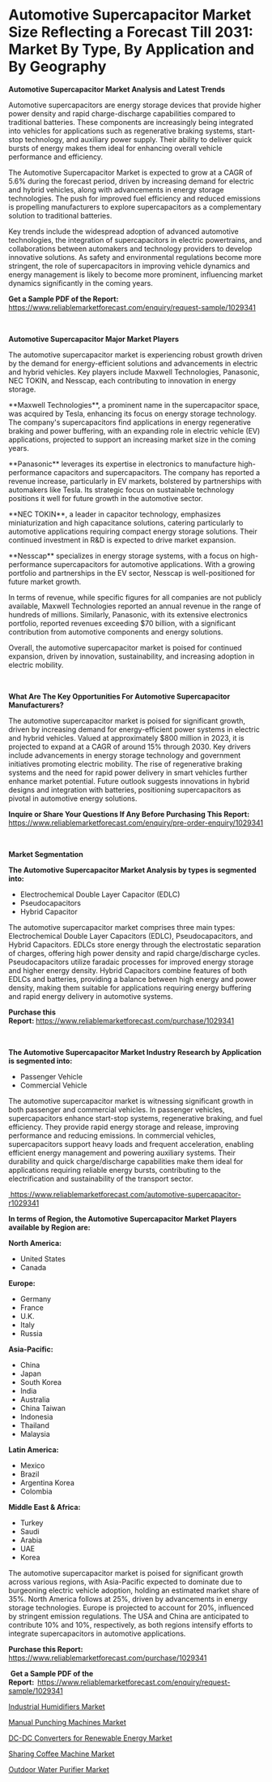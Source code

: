 <p><h1>Automotive Supercapacitor Market Size Reflecting a Forecast Till 2031: Market By Type, By Application and By Geography</h1></p><p><strong>Automotive Supercapacitor Market Analysis and Latest Trends</strong></p>
<p><p>Automotive supercapacitors are energy storage devices that provide higher power density and rapid charge-discharge capabilities compared to traditional batteries. These components are increasingly being integrated into vehicles for applications such as regenerative braking systems, start-stop technology, and auxiliary power supply. Their ability to deliver quick bursts of energy makes them ideal for enhancing overall vehicle performance and efficiency.</p><p>The Automotive Supercapacitor Market is expected to grow at a CAGR of 5.6% during the forecast period, driven by increasing demand for electric and hybrid vehicles, along with advancements in energy storage technologies. The push for improved fuel efficiency and reduced emissions is propelling manufacturers to explore supercapacitors as a complementary solution to traditional batteries. </p><p>Key trends include the widespread adoption of advanced automotive technologies, the integration of supercapacitors in electric powertrains, and collaborations between automakers and technology providers to develop innovative solutions. As safety and environmental regulations become more stringent, the role of supercapacitors in improving vehicle dynamics and energy management is likely to become more prominent, influencing market dynamics significantly in the coming years.</p></p>
<p><strong>Get a Sample PDF of the Report:&nbsp;</strong> <a href="https://www.reliablemarketforecast.com/enquiry/request-sample/1029341?utm_campaign=1144&utm_medium=2&utm_source=Github&utm_content=ia&utm_term=28102024&utm_id=automotive-supercapacitor">https://www.reliablemarketforecast.com/enquiry/request-sample/1029341</a></p>
<p>&nbsp;</p>
<p><strong>Automotive Supercapacitor Major Market Players</strong></p>
<p><p>The automotive supercapacitor market is experiencing robust growth driven by the demand for energy-efficient solutions and advancements in electric and hybrid vehicles. Key players include Maxwell Technologies, Panasonic, NEC TOKIN, and Nesscap, each contributing to innovation in energy storage.</p><p>**Maxwell Technologies**, a prominent name in the supercapacitor space, was acquired by Tesla, enhancing its focus on energy storage technology. The company's supercapacitors find applications in energy regenerative braking and power buffering, with an expanding role in electric vehicle (EV) applications, projected to support an increasing market size in the coming years.</p><p>**Panasonic** leverages its expertise in electronics to manufacture high-performance capacitors and supercapacitors. The company has reported a revenue increase, particularly in EV markets, bolstered by partnerships with automakers like Tesla. Its strategic focus on sustainable technology positions it well for future growth in the automotive sector.</p><p>**NEC TOKIN**, a leader in capacitor technology, emphasizes miniaturization and high capacitance solutions, catering particularly to automotive applications requiring compact energy storage solutions. Their continued investment in R&D is expected to drive market expansion.</p><p>**Nesscap** specializes in energy storage systems, with a focus on high-performance supercapacitors for automotive applications. With a growing portfolio and partnerships in the EV sector, Nesscap is well-positioned for future market growth.</p><p>In terms of revenue, while specific figures for all companies are not publicly available, Maxwell Technologies reported an annual revenue in the range of hundreds of millions. Similarly, Panasonic, with its extensive electronics portfolio, reported revenues exceeding $70 billion, with a significant contribution from automotive components and energy solutions. </p><p>Overall, the automotive supercapacitor market is poised for continued expansion, driven by innovation, sustainability, and increasing adoption in electric mobility.</p></p>
<p>&nbsp;</p>
<p><strong>What Are The Key Opportunities For Automotive Supercapacitor Manufacturers?</strong></p>
<p><p>The automotive supercapacitor market is poised for significant growth, driven by increasing demand for energy-efficient power systems in electric and hybrid vehicles. Valued at approximately $800 million in 2023, it is projected to expand at a CAGR of around 15% through 2030. Key drivers include advancements in energy storage technology and government initiatives promoting electric mobility. The rise of regenerative braking systems and the need for rapid power delivery in smart vehicles further enhance market potential. Future outlook suggests innovations in hybrid designs and integration with batteries, positioning supercapacitors as pivotal in automotive energy solutions.</p></p>
<p><strong>Inquire or Share Your Questions If Any Before Purchasing This Report:</strong> <a href="https://www.reliablemarketforecast.com/enquiry/pre-order-enquiry/1029341?utm_campaign=1144&utm_medium=2&utm_source=Github&utm_content=ia&utm_term=28102024&utm_id=automotive-supercapacitor">https://www.reliablemarketforecast.com/enquiry/pre-order-enquiry/1029341</a></p>
<p>&nbsp;</p>
<p><strong>Market Segmentation</strong></p>
<p><strong>The Automotive Supercapacitor Market Analysis by types is segmented into:</strong></p>
<p><ul><li>Electrochemical Double Layer Capacitor (EDLC)</li><li>Pseudocapacitors</li><li>Hybrid Capacitor</li></ul></p>
<p><p>The automotive supercapacitor market comprises three main types: Electrochemical Double Layer Capacitors (EDLC), Pseudocapacitors, and Hybrid Capacitors. EDLCs store energy through the electrostatic separation of charges, offering high power density and rapid charge/discharge cycles. Pseudocapacitors utilize faradaic processes for improved energy storage and higher energy density. Hybrid Capacitors combine features of both EDLCs and batteries, providing a balance between high energy and power density, making them suitable for applications requiring energy buffering and rapid energy delivery in automotive systems.</p></p>
<p><strong>Purchase this Report:&nbsp;</strong><a href="https://www.reliablemarketforecast.com/purchase/1029341?utm_campaign=1144&utm_medium=2&utm_source=Github&utm_content=ia&utm_term=28102024&utm_id=automotive-supercapacitor">https://www.reliablemarketforecast.com/purchase/1029341</a></p>
<p>&nbsp;</p>
<p><strong>The Automotive Supercapacitor Market Industry Research by Application is segmented into:</strong></p>
<p><ul><li>Passenger Vehicle</li><li>Commercial Vehicle</li></ul></p>
<p><p>The automotive supercapacitor market is witnessing significant growth in both passenger and commercial vehicles. In passenger vehicles, supercapacitors enhance start-stop systems, regenerative braking, and fuel efficiency. They provide rapid energy storage and release, improving performance and reducing emissions. In commercial vehicles, supercapacitors support heavy loads and frequent acceleration, enabling efficient energy management and powering auxiliary systems. Their durability and quick charge/discharge capabilities make them ideal for applications requiring reliable energy bursts, contributing to the electrification and sustainability of the transport sector.</p></p>
<p><a href="https://www.reliablemarketforecast.com/automotive-supercapacitor-r1029341?utm_campaign=1144&utm_medium=2&utm_source=Github&utm_content=ia&utm_term=28102024&utm_id=automotive-supercapacitor">&nbsp;https://www.reliablemarketforecast.com/automotive-supercapacitor-r1029341</a></p>
<p><strong>In terms of Region, the Automotive Supercapacitor Market Players available by Region are:</strong></p>
<p>
    <p> <strong> North America: </strong>
        <ul>
            <li>United States</li>
            <li>Canada</li>
        </ul>
        </p> 
    <p> <strong> Europe: </strong>
        <ul>
            <li>Germany</li>
            <li>France</li>
            <li>U.K.</li>
            <li>Italy</li>
            <li>Russia</li>
        </ul>
        </p> 
    <p> <strong> Asia-Pacific: </strong>
        <ul>
            <li>China</li>
            <li>Japan</li>
            <li>South Korea</li>
            <li>India</li>
            <li>Australia</li>
            <li>China Taiwan</li>
            <li>Indonesia</li>
            <li>Thailand</li>
            <li>Malaysia</li>
        </ul>
        </p> 
    <p> <strong> Latin America: </strong>
        <ul>
            <li>Mexico</li>
            <li>Brazil</li>
            <li>Argentina Korea</li>
            <li>Colombia</li>
        </ul>
        </p> 
    <p> <strong> Middle East & Africa: </strong>
        <ul>
            <li>Turkey</li>
            <li>Saudi</li>
            <li>Arabia</li>
            <li>UAE</li>
            <li>Korea</li>
        </ul>
    </p>
    </p>
<p><p>The automotive supercapacitor market is poised for significant growth across various regions, with Asia-Pacific expected to dominate due to burgeoning electric vehicle adoption, holding an estimated market share of 35%. North America follows at 25%, driven by advancements in energy storage technologies. Europe is projected to account for 20%, influenced by stringent emission regulations. The USA and China are anticipated to contribute 10% and 10%, respectively, as both regions intensify efforts to integrate supercapacitors in automotive applications.</p></p>
<p><strong>Purchase this Report: </strong><a href="https://www.reliablemarketforecast.com/purchase/1029341?utm_campaign=1144&utm_medium=2&utm_source=Github&utm_content=ia&utm_term=28102024&utm_id=automotive-supercapacitor">https://www.reliablemarketforecast.com/purchase/1029341</a></p>
<p>&nbsp;<strong>Get a Sample PDF of the Report:&nbsp;&nbsp;</strong><a href="https://www.reliablemarketforecast.com/enquiry/request-sample/1029341?utm_campaign=1144&utm_medium=2&utm_source=Github&utm_content=ia&utm_term=28102024&utm_id=automotive-supercapacitor">https://www.reliablemarketforecast.com/enquiry/request-sample/1029341</a></p>
<p><strong></strong></p>
<p><p><a href="https://www.linkedin.com/pulse/industrial-humidifiers-market-global-regional-analysis-2024--jlphf?utm_campaign=1144&utm_medium=2&utm_source=Github&utm_content=ia&utm_term=28102024&utm_id=automotive-supercapacitor">Industrial Humidifiers Market</a></p><p><a href="https://www.linkedin.com/pulse/global-manual-punching-machines-market-analysis-trends-forecasts-mekoe?utm_campaign=1144&utm_medium=2&utm_source=Github&utm_content=ia&utm_term=28102024&utm_id=automotive-supercapacitor">Manual Punching Machines Market</a></p><p><a href="https://issuu.com/reportprime-2/docs/dc-dc-converters-for-renewable-ener_272f82c6f19046?utm_campaign=1144&utm_medium=2&utm_source=Github&utm_content=ia&utm_term=28102024&utm_id=automotive-supercapacitor">DC-DC Converters for Renewable Energy Market</a></p><p><a href="https://issuu.com/reportprime-2/docs/sharing-coffee-machine-market-size-_d8f6cedb8c44c8?utm_campaign=1144&utm_medium=2&utm_source=Github&utm_content=ia&utm_term=28102024&utm_id=automotive-supercapacitor">Sharing Coffee Machine Market</a></p><p><a href="https://www.linkedin.com/pulse/outdoor-water-purifier-market-overview-forecast-2024-2031-epihf?utm_campaign=1144&utm_medium=2&utm_source=Github&utm_content=ia&utm_term=28102024&utm_id=automotive-supercapacitor">Outdoor Water Purifier Market</a></p></p>